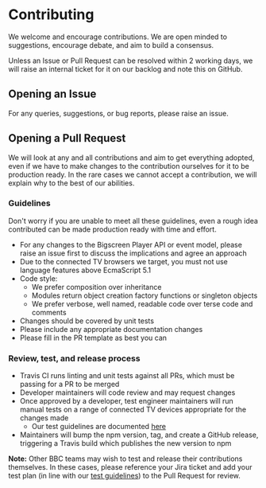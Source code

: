 # Contributing

We welcome and encourage contributions. We are open minded to suggestions, encourage debate, and aim to build a consensus.

Unless an Issue or Pull Request can be resolved within 2 working days, we will raise an internal ticket for it on our backlog and note this on GitHub.

## Opening an Issue

For any queries, suggestions, or bug reports, please raise an issue.

## Opening a Pull Request

We will look at any and all contributions and aim to get everything adopted, even if we have to make changes to the contribution ourselves for it to be production ready. In the rare cases we cannot accept a contribution, we will explain why to the best of our abilities.

### Guidelines

Don't worry if you are unable to meet all these guidelines, even a rough idea contributed can be made production ready with time and effort.

- For any changes to the Bigscreen Player API or event model, please raise an issue first to discuss the implications and agree an approach
- Due to the connected TV browsers we target, you must not use language features above EcmaScript 5.1
- Code style:
  - We prefer composition over inheritance
  - Modules return object creation factory functions or singleton objects
  - We prefer verbose, well named, readable code over terse code and comments
- Changes should be covered by unit tests
- Please include any appropriate documentation changes
- Please fill in the PR template as best you can

### Review, test, and release process

- Travis CI runs linting and unit tests against all PRs, which must be passing for a PR to be merged
- Developer maintainers will code review and may request changes
- Once approved by a developer, test engineer maintainers will run manual tests on a range of connected TV devices appropriate for the changes made
  - Our test guidelines are documented [here](https://github.com/bbc/bigscreen-player/wiki/Areas-Impacted)
- Maintainers will bump the npm version, tag, and create a GitHub release, triggering a Travis build which publishes the new version to npm

**Note:** Other BBC teams may wish to test and release their contributions themselves. In these cases, please reference your Jira ticket and add your test plan (in line with our [test guidelines](https://github.com/bbc/bigscreen-player/wiki/Areas-Impacted)) to the Pull Request for review.